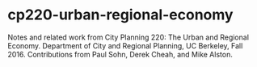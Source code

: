 # cp220-urban-regional-economy

Notes and related work from City Planning 220: The Urban and Regional Economy.
Department of City and Regional Planning, UC Berkeley, Fall 2016.
Contributions from Paul Sohn, Derek Cheah, and Mike Alston.
